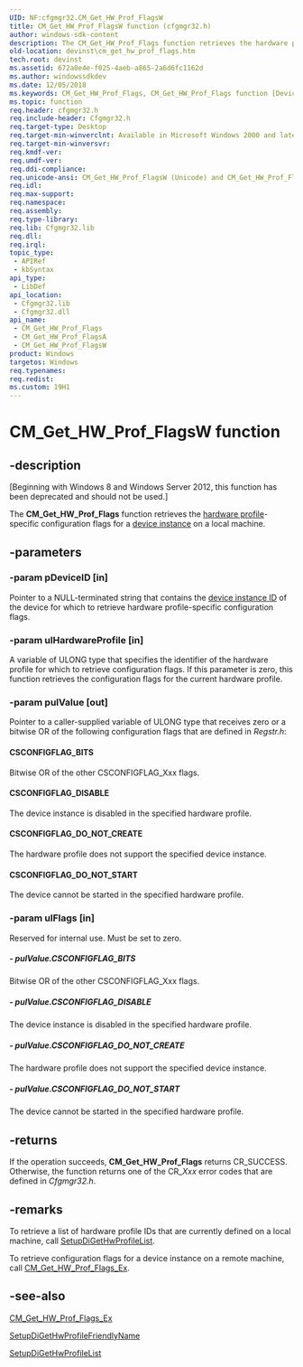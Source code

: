 ```yaml
---
UID: NF:cfgmgr32.CM_Get_HW_Prof_FlagsW
title: CM_Get_HW_Prof_FlagsW function (cfgmgr32.h)
author: windows-sdk-content
description: The CM_Get_HW_Prof_Flags function retrieves the hardware profile-specific configuration flags for a device instance on a local machine.
old-location: devinst\cm_get_hw_prof_flags.htm
tech.root: devinst
ms.assetid: 672a0e4e-f025-4aeb-a865-2a6d6fc1162d
ms.author: windowssdkdev
ms.date: 12/05/2018
ms.keywords: CM_Get_HW_Prof_Flags, CM_Get_HW_Prof_Flags function [Device and Driver Installation], CM_Get_HW_Prof_FlagsA, CM_Get_HW_Prof_FlagsW, cfgmgr32/CM_Get_HW_Prof_Flags, cfgmgr32/CM_Get_HW_Prof_FlagsA, cfgmgr32/CM_Get_HW_Prof_FlagsW, cfgmgrfn_5d158399-60db-47ef-9135-3da047ef7682.xml, devinst.cm_get_hw_prof_flags
ms.topic: function
req.header: cfgmgr32.h
req.include-header: Cfgmgr32.h
req.target-type: Desktop
req.target-min-winverclnt: Available in Microsoft Windows 2000 and later versions of Windows.
req.target-min-winversvr: 
req.kmdf-ver: 
req.umdf-ver: 
req.ddi-compliance: 
req.unicode-ansi: CM_Get_HW_Prof_FlagsW (Unicode) and CM_Get_HW_Prof_FlagsA (ANSI)
req.idl: 
req.max-support: 
req.namespace: 
req.assembly: 
req.type-library: 
req.lib: Cfgmgr32.lib
req.dll: 
req.irql: 
topic_type:
 - APIRef
 - kbSyntax
api_type:
 - LibDef
api_location:
 - Cfgmgr32.lib
 - Cfgmgr32.dll
api_name:
 - CM_Get_HW_Prof_Flags
 - CM_Get_HW_Prof_FlagsA
 - CM_Get_HW_Prof_FlagsW
product: Windows
targetos: Windows
req.typenames: 
req.redist: 
ms.custom: 19H1
---
```


# CM_Get_HW_Prof_FlagsW function


## -description


<p class="CCE_Message">[Beginning with Windows 8 and Windows Server 2012, this function has been deprecated and should not be used.]

The <b>CM_Get_HW_Prof_Flags</b> function retrieves the <a href="https://docs.microsoft.com/windows-hardware/drivers/">hardware profile</a>-specific configuration flags for a <a href="https://docs.microsoft.com/windows-hardware/drivers/">device instance</a> on a local machine.


## -parameters




### -param pDeviceID [in]

Pointer to a NULL-terminated string that contains the <a href="https://docs.microsoft.com/windows-hardware/drivers/install/device-instance-ids">device instance ID</a> of the device for which to retrieve hardware profile-specific configuration flags.


### -param ulHardwareProfile [in]

A variable of ULONG type that specifies the identifier of the hardware profile for which to retrieve configuration flags. If this parameter is zero, this function retrieves the configuration flags for the current hardware profile. 


### -param pulValue [out]

Pointer to a caller-supplied variable of ULONG type that receives zero or a bitwise OR of the following configuration flags that are defined in <i>Regstr.h</i>:





#### CSCONFIGFLAG_BITS

Bitwise OR of the other CSCONFIGFLAG_Xxx flags.



#### CSCONFIGFLAG_DISABLE

The device instance is disabled in the specified hardware profile.



#### CSCONFIGFLAG_DO_NOT_CREATE

The hardware profile does not support the specified device instance. 



#### CSCONFIGFLAG_DO_NOT_START

The device cannot be started in the specified hardware profile.


### -param ulFlags [in]

Reserved for internal use. Must be set to zero.


##### - pulValue.CSCONFIGFLAG_BITS

Bitwise OR of the other CSCONFIGFLAG_Xxx flags.


##### - pulValue.CSCONFIGFLAG_DISABLE

The device instance is disabled in the specified hardware profile.


##### - pulValue.CSCONFIGFLAG_DO_NOT_CREATE

The hardware profile does not support the specified device instance. 


##### - pulValue.CSCONFIGFLAG_DO_NOT_START

The device cannot be started in the specified hardware profile.


## -returns



If the operation succeeds, <b>CM_Get_HW_Prof_Flags</b> returns CR_SUCCESS. Otherwise, the function returns one of the CR_<i>Xxx</i> error codes that are defined in <i>Cfgmgr32.h</i>.




## -remarks



To retrieve a list of hardware profile IDs that are currently defined on a local machine, call <a href="https://docs.microsoft.com/windows/desktop/api/setupapi/nf-setupapi-setupdigethwprofilelist">SetupDiGetHwProfileList</a>.

To retrieve configuration flags for a device instance on a remote machine, call <a href="https://docs.microsoft.com/windows/desktop/api/cfgmgr32/nf-cfgmgr32-cm_get_hw_prof_flags_exa">CM_Get_HW_Prof_Flags_Ex</a>.




## -see-also




<a href="https://docs.microsoft.com/windows/desktop/api/cfgmgr32/nf-cfgmgr32-cm_get_hw_prof_flags_exa">CM_Get_HW_Prof_Flags_Ex</a>



<a href="https://docs.microsoft.com/windows/desktop/api/setupapi/nf-setupapi-setupdigethwprofilefriendlynamea">SetupDiGetHwProfileFriendlyName</a>



<a href="https://docs.microsoft.com/windows/desktop/api/setupapi/nf-setupapi-setupdigethwprofilelist">SetupDiGetHwProfileList</a>
 

 

